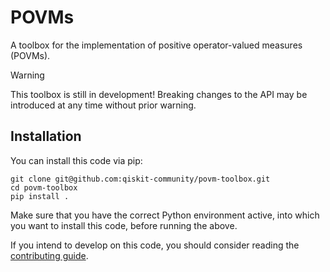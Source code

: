 # POVMs

A toolbox for the implementation of positive operator-valued measures (POVMs).

> [!WARNING]
> This toolbox is still in development! Breaking changes to the API may be
> introduced at any time without prior warning.

## Installation

You can install this code via pip:
```
git clone git@github.com:qiskit-community/povm-toolbox.git
cd povm-toolbox
pip install .
```

Make sure that you have the correct Python environment active, into which you
want to install this code, before running the above.

If you intend to develop on this code, you should consider reading the
[contributing guide](CONTRIBUTING.md).
